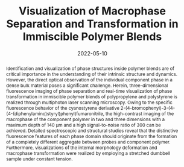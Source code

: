 ---
title: Visualization of Macrophase Separation and Transformation in Immiscible Polymer Blends
authors:
- Zhiyuan Wu
- Chunyu Zhang
- 朱有亮
- Zhongyuan Lu
- Heng Liu
- Bin Xu
- Xuequan Zhang
- Wenjing Tian
date: '2022-05-10'
doi: 10.31635/ccschem.022.202101726
publish_types: ['期刊文章']
publication: CCS Chemistry
abstract: Identification and visualization of phase structures inside polymer blends are of          critical importance in the understanding of their intrinsic structure and dynamics.          However, the direct optical observation of the individual component phase in a dense          bulk material poses a significant challenge. Herein, three-dimensional fluorescence          imaging of phase separation and real-time visualization of phase transformation in          immiscible polymer blends of polypropylene and polystyrene is realized through multiphoton          laser scanning microscopy. Owing to the specific fluorescence behavior of the cyanostyrene          derivative 2-(4-bromophenyl)-3-(4-(4-(diphenylamino)styryl)phenyl)fumaronitrile, the          high-contrast imaging of the macrophase of the component polymer in two and three          dimensions with a maximum depth of 140 μm and a high signal-to-noise ratio of 300          can be achieved. Detailed spectroscopic and structural studies reveal that the distinctive          fluorescence features of each phase domain should originate from the formation of          a completely different aggregate between probes and component polymer. Furthermore,          visualizations of the internal morphology deformation and macrophase transformation          were realized by employing a stretched dumbbell sample under constant tension.
url_pdf: https://www.chinesechemsoc.org/doi/10.31635/ccschem.022.202101726
---
